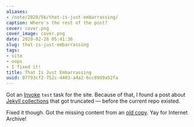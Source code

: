 ```yaml
---
aliases:
- /note/2020/56/that-is-just-embarrassing/
caption: Where's the rest of the post?
cover: cover.png
cover_image: cover.png
date: 2020-02-26 05:41:36
slug: that-is-just-embarrassing
tags:
- site
- oops
- I fixed it!
title: That Is Just Embarrassing
uuid: 07793cf2-752c-4403-a4a2-6cc89d9a52fa
---
```


Got an [Invoke](/tags/pyinvoke) `test` task for the site. Because of
that, I found a post about [Jekyll
collections](/post/2015/07/making-a-jekyll-collection) that got
truncated — before the current repo existed.

Fixed it though. Got the missing content from an [old
copy](https://web.archive.org/web/20160318224730/http://randomgeekery.org/post/2015/making-a-jekyll-collection).
Yay for Internet Archive\!